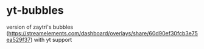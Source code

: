 # yt-bubbles
version of zaytri's bubbles (https://streamelements.com/dashboard/overlays/share/60d90ef30fcb3e75ea529f37) with yt support
